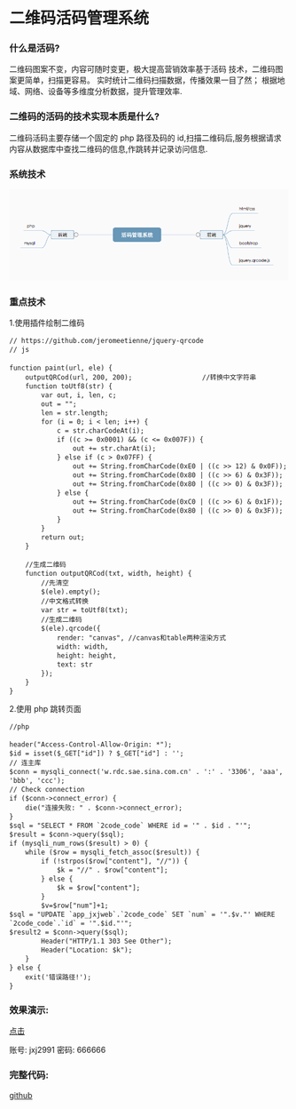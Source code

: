 # 二维码活码管理系统

### 什么是活码?

二维码图案不变，内容可随时变更，极大提高营销效率基于活码
技术，二维码图案更简单，扫描更容易。
实时统计二维码扫描数据，传播效果一目了然；
根据地域、网络、设备等多维度分析数据，提升管理效率.

### 二维码的活码的技术实现本质是什么?

二维码活码主要存储一个固定的 php 路径及码的 id,扫描二维码后,服务根据请求内容从数据库中查找二维码的信息,作跳转并记录访问信息.

### 系统技术

![技术](info/1.png)

### 重点技术
1.使用插件绘制二维码
```
// https://github.com/jeromeetienne/jquery-qrcode
// js

function paint(url, ele) {　　　　　　
    outputQRCod(url, 200, 200);　　　　　　　　　　 //转换中文字符串
    function toUtf8(str) {
        var out, i, len, c;
        out = "";
        len = str.length;
        for (i = 0; i < len; i++) {
            c = str.charCodeAt(i);
            if ((c >= 0x0001) && (c <= 0x007F)) {
                out += str.charAt(i);
            } else if (c > 0x07FF) {
                out += String.fromCharCode(0xE0 | ((c >> 12) & 0x0F));
                out += String.fromCharCode(0x80 | ((c >> 6) & 0x3F));
                out += String.fromCharCode(0x80 | ((c >> 0) & 0x3F));
            } else {
                out += String.fromCharCode(0xC0 | ((c >> 6) & 0x1F));
                out += String.fromCharCode(0x80 | ((c >> 0) & 0x3F));
            }
        }
        return out;
    }

    //生成二维码
    function outputQRCod(txt, width, height) {
        //先清空
        $(ele).empty();
        //中文格式转换
        var str = toUtf8(txt);
        //生成二维码
        $(ele).qrcode({
            render: "canvas", //canvas和table两种渲染方式
            width: width,
            height: height,
            text: str
        });
    }
}

```
2.使用 php 跳转页面
```
//php

header("Access-Control-Allow-Origin: *");
$id = isset($_GET["id"]) ? $_GET["id"] : '';
// 连主库
$conn = mysqli_connect('w.rdc.sae.sina.com.cn' . ':' . '3306', 'aaa', 'bbb', 'ccc');
// Check connection
if ($conn->connect_error) {
    die("连接失败: " . $conn->connect_error);
}
$sql = "SELECT * FROM `2code_code` WHERE id = '" . $id . "'";
$result = $conn->query($sql);
if (mysqli_num_rows($result) > 0) {
    while ($row = mysqli_fetch_assoc($result)) {
        if (!strpos($row["content"], "//")) {
            $k = "//" . $row["content"];
        } else {
            $k = $row["content"];
        }
        $v=$row["num"]+1;
$sql = "UPDATE `app_jxjweb`.`2code_code` SET `num` = '".$v."' WHERE `2code_code`.`id` = '".$id."'";
$result2 = $conn->query($sql);
        Header("HTTP/1.1 303 See Other");
        Header("Location: $k");
    }
} else {
    exit('错误路径!');
}
```

### 效果演示:

[点击](http://jxjweb.sc2yun.com/2code_web/index.html)

账号: jxj2991
密码: 666666

### 完整代码:

[github](https://github.com/jxj322991/2code)
